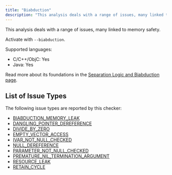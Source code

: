 ```yaml
---
title: "Biabduction"
description: "This analysis deals with a range of issues, many linked to memory safety."
---
```


This analysis deals with a range of issues, many linked to memory safety.

Activate with `--biabduction`.

Supported languages:
- C/C++/ObjC: Yes
- Java: Yes

Read more about its foundations in the [Separation Logic and Biabduction page](separation-logic-and-bi-abduction).

## List of Issue Types

The following issue types are reported by this checker:
- [BIABDUCTION_MEMORY_LEAK](/docs/1.0.0/all-issue-types#biabduction_memory_leak)
- [DANGLING_POINTER_DEREFERENCE](/docs/1.0.0/all-issue-types#dangling_pointer_dereference)
- [DIVIDE_BY_ZERO](/docs/1.0.0/all-issue-types#divide_by_zero)
- [EMPTY_VECTOR_ACCESS](/docs/1.0.0/all-issue-types#empty_vector_access)
- [IVAR_NOT_NULL_CHECKED](/docs/1.0.0/all-issue-types#ivar_not_null_checked)
- [NULL_DEREFERENCE](/docs/1.0.0/all-issue-types#null_dereference)
- [PARAMETER_NOT_NULL_CHECKED](/docs/1.0.0/all-issue-types#parameter_not_null_checked)
- [PREMATURE_NIL_TERMINATION_ARGUMENT](/docs/1.0.0/all-issue-types#premature_nil_termination_argument)
- [RESOURCE_LEAK](/docs/1.0.0/all-issue-types#resource_leak)
- [RETAIN_CYCLE](/docs/1.0.0/all-issue-types#retain_cycle)
